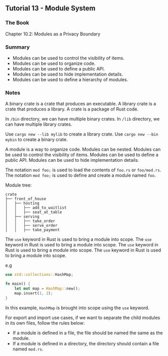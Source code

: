 ## Tutorial 13 - Module System

### The Book

Chapter 10.2: Modules as a Privacy Boundary

### Summary

- Modules can be used to control the visibility of items.
- Modules can be used to organize code.
- Modules can be used to define a public API.
- Modules can be used to hide implementation details.
- Modules can be used to define a hierarchy of modules.

### Notes

A binary crate is a crate that produces an executable. A library crate is a crate that produces a library. A crate is a package of Rust code.

In `/bin` directory, we can have multiple binary crates. In `/lib` directory, we can have multiple library crates.

Use `cargo new --lib mylib` to create a library crate. Use `cargo new --bin mybin` to create a binary crate.

A module is a way to organize code. Modules can be nested. Modules can be used to control the visibility of items. Modules can be used to define a public API. Modules can be used to hide implementation details.

The notation `mod foo;` is used to load the contents of `foo.rs` or `foo/mod.rs`. The notation `mod foo;` is used to define and create a module named `foo`.

Module tree:

```console
crate
├── front_of_house
│   ├── hosting
│   │   ├── add_to_waitlist
│   │   ├── seat_at_table
│   ├── serving
│   │   ├── take_order
│   │   ├── serve_order
│   │   ├── take_payment
```

The `use` keyword in Rust is used to bring a module into scope. The `use` keyword in Rust is used to bring a module into scope. The `use` keyword in Rust is used to bring a module into scope. The `use` keyword in Rust is used to bring a module into scope.

e.g

```rust
use std::collections::HashMap;

fn main() {
    let mut map = HashMap::new();
    map.insert(1, 2);
}
```

In this example, `HashMap` is brought into scope using the `use` keyword.

For export and import use cases, if we want to separate the child modules in its own files, follow the rules below:

- If a module is defined in a file, the file should be named the same as the module.
- If a module is defined in a directory, the directory should contain a file named `mod.rs`.
